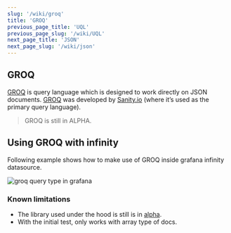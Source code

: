 ```yaml
---
slug: '/wiki/groq'
title: 'GROQ'
previous_page_title: 'UQL'
previous_page_slug: '/wiki/UQL'
next_page_title: 'JSON'
next_page_slug: '/wiki/json'
---
```


## GROQ

[GROQ](https://groq.dev/) is query language which is designed to work directly on JSON documents. [GROQ](https://www.sanity.io/docs/groq) was developed by [Sanity.io](https://www.sanity.io/docs/groq) (where it’s used as the primary query language).

> GROQ is still in ALPHA.

## Using GROQ with infinity

Following example shows how to make use of GROQ inside grafana infinity datasource.

![groq query type in grafana](https://user-images.githubusercontent.com/153843/151544429-1c039a19-75c5-4dfc-bc52-e2f74f9c8a51.png#center)

### Known limitations

- The library used under the hood is still is in [alpha](https://github.com/sanity-io/groq-js).
- With the initial test, only works with array type of docs.

